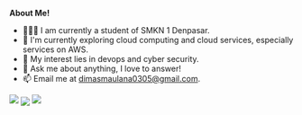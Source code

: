 **About Me!**

- 👨🏽‍💻 I am currently a student of SMKN 1 Denpasar.
- 🌱 I'm currently exploring cloud computing and cloud services, especially services on AWS.
- 🤔 My interest lies in devops and cyber security.
- 💬 Ask me about anything, I love to answer!
- 📫 Email me at [dimasmaulana0305@gmail.com](mailto:dimasmaulana0305@gmail.com).

<img src="https://github-readme-stats.vercel.app/api?username=dimasma0305&show_icons=true&hide_border=true&count_private=true&theme=dark&icon_color=fad000">
<img align="center" src="https://github-readme-streak-stats.herokuapp.com/?user=dimasma0305&count_private=true&theme=dark"/>
<img src="https://github-readme-stats.vercel.app/api/top-langs/?username=dimasma0305&amp;theme=dark&amp;layout=compact&amp;card_width=445">
